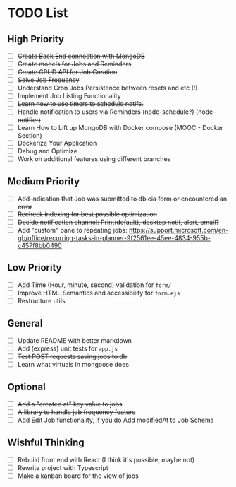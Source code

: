 # TODO List

## High Priority

- [ ] ~~Create Back End connection with MongoDB~~
- [ ] ~~Create models for Jobs and Reminders~~
- [ ] ~~Create CRUD API for Job Creation~~
- [ ] ~~Solve Job Frequency~~
- [ ] Understand Cron Jobs Persistence between resets and etc (!)
- [ ] Implement Job Listing Functionality
- [ ] ~~Learn how to use timers to schedule notifs.~~
- [ ] ~~Handle notification to users via Reminders (node-schedule?) (node-notifier)~~
- [ ] Learn How to Lift up MongoDB with Docker compose (MOOC - Docker Section)
- [ ] Dockerize Your Application
- [ ] Debug and Optimize
- [ ] Work on additional features using different branches

## Medium Priority

- [ ] ~~Add indication that Job was submitted to db cia form or encountered an error~~
- [ ] ~~Recheck indexing for best possible optimization~~
- [ ] ~~Decide notification channel: Print(default), desktop notif, alert, email?~~
- [ ] Add "custom" pane to repeating jobs:
      https://support.microsoft.com/en-gb/office/recurring-tasks-in-planner-9f2561ee-45ee-4834-955b-c457f8bb0490

## Low Priority

- [ ] Add Time (Hour, minute, second) validation for `form/`
- [ ] Improve HTML Semantics and accessibility for `form.ejs`
- [ ] Restructure utils

## General

- [ ] Update README with better markdown
- [ ] Add (express) unit tests for `app.js`
- [ ] ~~Test POST requests saving jobs to db~~
- [ ] Learn what virtuals in mongoose does

## Optional

- [ ] ~~Add a "created at" key value to jobs~~
- [ ] ~~A library to handle job frequency feature~~
- [ ] Add Edit Job functionality, if you do Add modifiedAt to Job Schema

## Wishful Thinking

- [ ] Rebuild front end with React (I think it's possible, maybe not)
- [ ] Rewrite project with Typescript
- [ ] Make a kanban board for the view of jobs

